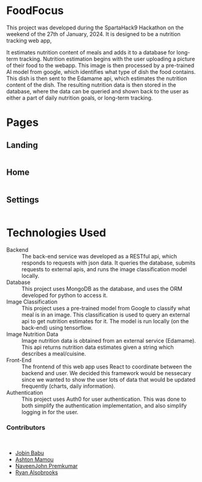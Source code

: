<h1>FoodFocus</h1>
<p>
  This project was developed during the SpartaHack9 Hackathon on the weekend of the 27th of January, 2024.
  It is designed to be a nutrition tracking web app,
  
  It estimates nutrition content of meals and adds it to a database for long-term tracking.
  Nutrition estimation begins with the user uploading a picture of their food to the webapp.
  This image is then processed by a pre-trained AI model from google, which identifies what type of dish the food contains.
  This dish is then sent to the Edamame api, which estimates the nutrition content of the dish.
  The resulting nutrition data is then stored in the database, where the data can be queried and
  shown back to the user as either a part of daily nutrition goals, or long-term tracking.
</p>

<h1>Pages</h1>
<h2>Landing</h2>
<img href="">
<h2>Home</h2>
<img href="">
<h2>Settings</h2>
<img href="">

<h1>Technologies Used</h1>
<dl>
  <dt>Backend</dt>
  <dd>
    The back-end service was developed as a RESTful api, which responds to requests with json data.
    It queries the database, submits requests to external apis, and runs the image classification model locally.
  </dd>
  <dt>Database</dt>
  <dd>
    This project uses MongoDB as the database, and uses the ORM developed for python to access it.
  </dd>
  <dt>Image Classification</dt>
  <dd>
    This project uses a pre-trained model from Google to classify what meal is in an image.
    This classification is used to query an external api to get nutrition estimates for it.
    The model is run locally (on the back-end) using tensorflow.
  </dd>
  <dt>Image Nutrition Data</dt>
  <dd>
    Image nutrition data is obtained from an external service (Edamame). This api returns
    nutrition data estimates given a string which describes a meal/cuisine.
  </dd>
  <dt>Front-End</dt>
  <dd>
    The frontend of this web app uses React to coordinate between the backend and user.
    We decided this framework would be nessecary since we wanted to show the user lots of
    data that would be updated frequently (charts, daily information).
  </dd>
  <dt>Authentication</dt>
  <dd>
    This project uses Auth0 for user authentication. This was done to both simplify the authentication implementation, 
    and also simplify logging in for the user.
  </dd>
</dl>

<h3>Contributors</h3>
<br>
<ul>
  <li><a href="https://github.com/jobin-b">Jobin Babu </a></li>
  <li><a href="https://github.com/banana2244">Ashton Mamou </a></li>
  <li><a href="https://github.com/NaveenJohnPremkumar">NaveenJohn Premkumar </a></li>
  <li><a href="https://github.com/RyanA3">Ryan Alsobrooks </a></li>
</ul>

